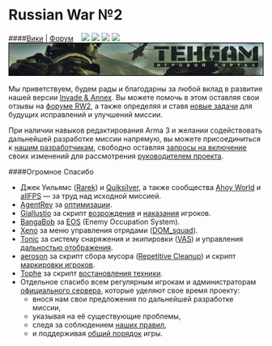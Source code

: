 Russian War №2
==============
####[Вики](https://github.com/TEHGAM/RW2/wiki) | [Форум](http://www.tehgam.com/viewforum.php?f=36)&nbsp;&nbsp;&nbsp;&nbsp;[![](http://img.shields.io/badge/Версия-3.4.1-blue.svg?style=flat)](https://github.com/TEHGAM/RW2/wiki/RW2:-%D0%98%D1%81%D1%82%D0%BE%D1%80%D0%B8%D1%8F) [![](http://img.shields.io/badge/Скачать-1.1_МБ-green.svg?style=flat)](http://www.tehgam.com/viewtopic.php?p=12639&sid=0b59cfe07d8bdfde53a6c1ff56e6c029#p12639) [![](http://img.shields.io/badge/Лицензия-MIT-red.svg?style=flat)](https://github.com/TEHGAM/RW2/blob/master/LICENSE) [![](http://img.shields.io/github/issues-raw/TEHGAM/RW2.svg?label=Задачи&style=flat)](https://github.com/TEHGAM/RW2/issues)
<a href="https://github.com/TEHGAM/RW2"><img src="https://raw.githubusercontent.com/TEHGAM/Docs/master/images/forum/banner-01.jpg" alt="Russian War №2"></a>

Мы приветствуем, будем рады и благодарны за любой вклад в развитие нашей версии [Invade & Annex](https://bitbucket.org/ahoyworld/aw-i-a-2). Вы можете помочь в этом оставляя свои отзывы на [форуме RW2](http://www.tehgam.com/viewforum.php?f=36), а также определяя и ставя [новые задачи](https://github.com/TEHGAM/RW2/issues) для будущих исправлений и улучшений миссии.

При наличии навыков редактирования Arma 3 и желании содействовать дальнейшей разработке миссии напрямую, вы можете присоединиться к [нашим разработчикам](https://github.com/TEHGAM/RW2/graphs/contributors), свободно оставляя [запросы на включение](https://github.com/TEHGAM/RW2/pulls?q=is%3Apr+is%3Aclosed) своих изменений для рассмотрения [руководителем проекта](https://github.com/tym32167).

####Огромное Спасибо
* Джек Уильямс ([Rarek](https://bitbucket.org/Rarek)) и [Quiksilver](http://forums.bistudio.com/member.php?111918-MDCCLXXVI), а также сообщества [Ahoy World](http://www.ahoyworld.co.uk/) и [allFPS](http://allfps.com.au/) — за труд над исходной миссией.
* [AgentRev](https://github.com/AgentRev) за [оптимизации](https://github.com/TEHGAM/RW2/blob/master/co40_Invade_Annex_2_77.Altis/scripts/fpsFix/vehicleManager.sqf).
* [Giallustio](http://www.giallustio.altervista.org/) за скрипт [возрождения](http://www.armaholic.com/page.php?id=18955) и [наказания](http://www.armaholic.com/page.php?id=19099) игроков.
* [BangaBob](http://forums.bistudio.com/member.php?91717-BangaBob) за [EOS](http://www.armaholic.com/page.php?id=20262) (Enemy Occupation System).
* [Xeno](http://dev.withsix.com/users/22) за меню управления отрядами ([DOM_squad](https://github.com/TEHGAM/RW2/tree/master/co40_Invade_Annex_2_77.Altis/scripts/DOM_squad)).
* [Tonic](https://github.com/TAWTonic) за систему снаряжения и экипировки ([VAS](https://github.com/TAWTonic/VAS)) и управления [дальностью отображения](http://www.armaholic.com/page.php?id=19751).
* [aeroson](https://github.com/aeroson) за скрипт сбора мусора ([Repetitive Cleanup](https://github.com/aeroson/a3-misc/blob/master/repetitive_cleanup.sqf)) и скрипт [маркировки игроков](https://github.com/aeroson/a3-misc/blob/master/player_markers.sqf).
* [Tophe](http://meadows.se/) за скрипт [востановления техники](http://www.armaholic.com/page.php?id=6080).
* Отдельное спасибо всем регулярным игрокам и администраторам [официального сервера](https://github.com/TEHGAM/RW2/wiki/RW2:-%D0%A1%D0%B2%D0%BE%D0%B4%D0%BA%D0%B0), которые уделяют свое время проекту:
  * внося нам свои предложения по дальнейшей разработке миссии,
  * указывая на её существующие проблемы,
  * следя за соблюдением [наших правил](https://github.com/TEHGAM/RW2/wiki/RW%3A-%D0%9F%D1%80%D0%B0%D0%B2%D0%B8%D0%BB%D0%B0),
  * и поддерживая [общий порядок](http://tehgam.com/viewtopic.php?f=11&t=6) игры.
